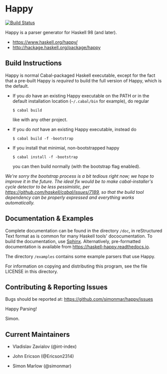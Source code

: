 # Happy

[![Build Status](https://github.com/simonmar/happy/actions/workflows/haskell-ci.yml/badge.svg)](https://github.com/simonmar/happy/actions)

Happy is a parser generator for Haskell 98 (and later).

* https://www.haskell.org/happy/
* http://hackage.haskell.org/package/happy

## Build Instructions

Happy is normal Cabal-packaged Haskell executable, except for the fact that a
pre-built Happy is *required* to build the full version of Happy, which is the
default.

- If you *do* have an existing Happy executable on the PATH or in the default
  installation location (`~/.cabal/bin` for example), do regular
  ```
  $ cabal build
  ```
  like with any other project.

- If you do *not* have an existing Happy executable, instead do
  ```
  $ cabal build -f -bootstrap
  ```

- If you install that minimial, non-bootstrapped happy
  ```
  $ cabal install -f -bootstrap
  ```
  you can then build normally (with the bootstrap flag enabled).

*We're sorry the bootstrap process is a bit tedious right now; we hope to
improve it in the future. The ideal fix would be to make cabal-installer's
cycle detector to be less pessimistic, per
https://github.com/haskell/cabal/issues/7189, so that the build tool dependency
can be properly expressed and everything works automatically.*

## Documentation & Examples

Complete documentation can be found in the directory `/doc`, in reStructured Text format as is common for many Haskell tools' dococumentation.
To build the documentation, use [Sphinx](https://www.sphinx-doc.org/).
Alternatively, pre-formatted documentation is available from https://haskell-happy.readthedocs.io.

The directory `/examples` contains some example parsers that use Happy.

For information on copying and distributing this program, see the file
LICENSE in this directory.

## Contributing & Reporting Issues

Bugs should be reported at: https://github.com/simonmar/happy/issues

Happy Parsing!

Simon.

## Current Maintainers

- Vladislav Zavialov (@int-index)

- John Ericson (@Ericson2314)

- Simon Marlow (@simonmar)
